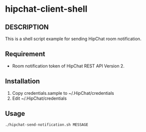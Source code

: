 # hipchat-client-shell

## DESCRIPTION
This is a shell script example for sending HipChat room notification.

## Requirement
* Room notification token of HipChat REST API Version 2.

## Installation
1. Copy credentials.sample to ~/.HipChat/credentials
2. Edit ~/.HipChat/credentials

## Usage
```console
./hipchat-send-notification.sh MESSAGE
```
